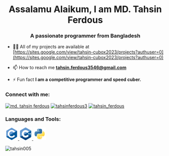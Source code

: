 <h1 align="center">Assalamu Alaikum, I am MD. Tahsin Ferdous</h1>
<h3 align="center">A passionate programmer from Bangladesh</h3>

- 👨‍💻 All of my projects are available at [https://sites.google.com/view/tahsin-cubox2023/projects?authuser=0](https://sites.google.com/view/tahsin-cubox2023/projects?authuser=0)

- 📫 How to reach me **tahsin.ferdous3546@gmail.com**

- ⚡ Fun fact **I am a competitive programmer and speed cuber.**

<h3 align="left">Connect with me:</h3>
<p align="left">
<a href="https://fb.com/md. tahsin ferdous" target="blank"><img align="center" src="https://raw.githubusercontent.com/rahuldkjain/github-profile-readme-generator/master/src/images/icons/Social/facebook.svg" alt="md. tahsin ferdous" height="30" width="40" /></a>
<a href="https://www.codechef.com/users/tahsinferdous3" target="blank"><img align="center" src="https://cdn.jsdelivr.net/npm/simple-icons@3.1.0/icons/codechef.svg" alt="tahsinferdous3" height="30" width="40" /></a>
<a href="https://codeforces.com/profile/tahsin_ferdous" target="blank"><img align="center" src="https://raw.githubusercontent.com/rahuldkjain/github-profile-readme-generator/master/src/images/icons/Social/codeforces.svg" alt="tahsin_ferdous" height="30" width="40" /></a>
</p>

<h3 align="left">Languages and Tools:</h3>
<p align="left"> <a href="https://www.cprogramming.com/" target="_blank" rel="noreferrer"> <img src="https://raw.githubusercontent.com/devicons/devicon/master/icons/c/c-original.svg" alt="c" width="40" height="40"/> </a> <a href="https://www.w3schools.com/cpp/" target="_blank" rel="noreferrer"> <img src="https://raw.githubusercontent.com/devicons/devicon/master/icons/cplusplus/cplusplus-original.svg" alt="cplusplus" width="40" height="40"/> </a> <a href="https://www.python.org" target="_blank" rel="noreferrer"> <img src="https://raw.githubusercontent.com/devicons/devicon/master/icons/python/python-original.svg" alt="python" width="40" height="40"/> </a> </p>

<p><img align="center" src="https://github-readme-streak-stats.herokuapp.com/?user=tahsin005&" alt="tahsin005" /></p>
